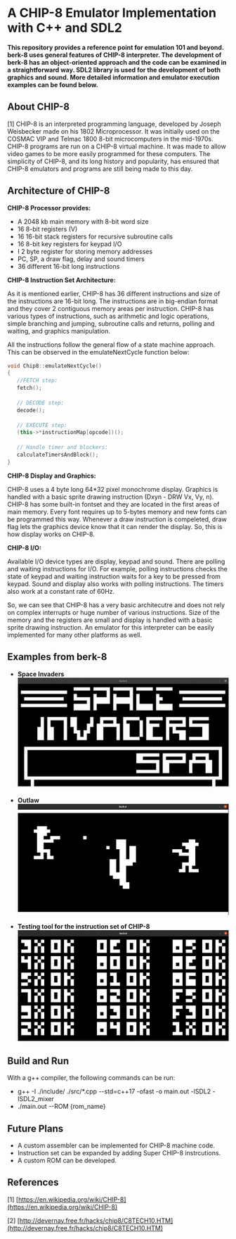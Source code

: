 # A CHIP-8 Emulator Implementation with C++ and SDL2
**This repository provides a reference point for emulation 101 and beyond. berk-8 uses general features of CHIP-8 interpreter. The development of berk-8 has an object-oriented approach and the code can be examined in a straightforward way. SDL2 library is used for the development of both graphics and sound. More detailed information and emulator execution examples can be found below.**

## About CHIP-8
[1] CHIP-8 is an interpreted programming language, developed by Joseph Weisbecker made on his 1802 Microprocessor. It was initially used on the COSMAC VIP and Telmac 1800 8-bit microcomputers in the mid-1970s. CHIP-8 programs are run on a CHIP-8 virtual machine. It was made to allow video games to be more easily programmed for these computers. The simplicity of CHIP-8, and its long history and popularity, has ensured that CHIP-8 emulators and programs are still being made to this day.

## Architecture of CHIP-8
**CHIP-8 Processor provides:**
- A 2048 kb main memory with 8-bit word size
- 16 8-bit registers (V)
- 16 16-bit stack registers for recursive subroutine calls
- 16 8-bit key registers for keypad I/O
- I 2 byte register for storing memory addresses
- PC, SP, a draw flag, delay and sound timers
- 36 different 16-bit long instructions

**CHIP-8 Instruction Set Architecture:** 

As it is mentioned earlier, CHIP-8 has 36 different instructions and size of the instructions are 16-bit long.
The instructions are in big-endian format and they cover 2 contiguous memory areas per instruction. 
CHIP-8 has various types of instructions, such as arithmetic and logic operations, simple branching and jumping, 
subroutine calls and returns, polling and waiting, and graphics manipulation.

All the instructions follow the general flow of a state machine approach.
This can be observed in the emulateNextCycle function below:
```cpp
void Chip8::emulateNextCycle()
{
   //FETCH step:
   fetch();

   // DECODE step:
   decode();

   // EXECUTE step:
   (this->*instructionMap[opcode])();

   // Handle timer and blockers:
   calculateTimersAndBlock();
}
```

**CHIP-8 Display and Graphics:**

CHIP-8 uses a 4 byte long 64*32 pixel monochrome display. Graphics is handled 
with a basic sprite drawing instruction (Dxyn - DRW Vx, Vy, n). CHIP-8 has some built-in 
fontset and they are located in the first areas of main memory. Every font requires up to
5-bytes memory and new fonts can be programmed this way. Whenever a draw instruction is 
compeleted, draw flag lets the graphics device know that it can render the display. So, 
this is how display works on CHIP-8.

**CHIP-8 I/O:**

Available I/O device types are display, keypad and sound.
There are polling and waiting instructions for I/O. For example, 
polling instructions checks the state of keypad and waiting instruction
waits for a key to be pressed from keypad. Sound and display also works 
with polling instructions. The timers also work at a constant rate of 60Hz.

So, we can see that CHIP-8 has a very basic architecutre and does not rely 
on complex interrupts or huge number of various instructions. Size of the memory and
the registers are small and display is handled with a basic sprite drawing instruction.
An emulator for this interpreter can be easily implemented for many other platforms as well.

## Examples from berk-8
- **Space Invaders**
![Enc1](https://github.com/berkkirtay/berk-8/blob/main/examples/space_invaders_with_berk8.gif)

- **Outlaw**
![Enc1](https://github.com/berkkirtay/berk-8/blob/main/examples/outlaw_game.png)

- **Testing tool for the instruction set of CHIP-8**
![Enc1](https://github.com/berkkirtay/berk-8/blob/main/examples/test_1.png)

## Build and Run
With a g++ compiler, the following commands can be run:
- g++ -I ./include/ ./src/*.cpp --std=c++17 -ofast -o main.out -lSDL2 -lSDL2_mixer
- ./main.out --ROM {rom_name} 

## Future Plans
- A custom assembler can be implemented for CHIP-8 machine code.
- Instruction set can be expanded by adding Super CHIP-8 instrcutions.
- A custom ROM can be developed.

## References
[1] [https://en.wikipedia.org/wiki/CHIP-8](https://en.wikipedia.org/wiki/CHIP-8)

[2] [http://devernay.free.fr/hacks/chip8/C8TECH10.HTM](http://devernay.free.fr/hacks/chip8/C8TECH10.HTM)
